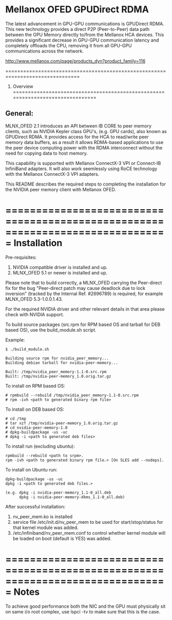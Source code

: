 # Mellanox OFED GPUDirect RDMA

The latest advancement in GPU-GPU communications is GPUDirect RDMA. This new technology provides a direct P2P (Peer-to-Peer) data path between the GPU Memory directly to/from the Mellanox HCA devices. This provides a significant decrease in GPU-GPU communication latency and completely offloads the CPU, removing it from all GPU-GPU communications across the network.

http://www.mellanox.com/page/products_dyn?product_family=116

===============================================================================
1. Overview
===============================================================================

General:
-----------
MLNX_OFED 2.1 introduces an API between IB CORE to peer memory clients, such as NVIDIA Kepler class GPU's, (e.g. GPU cards), also known as GPUDirect RDMA.  It provides access for the HCA to read/write peer memory data buffers, as a result it allows RDMA-based applications to use the peer device computing power with the RDMA interconnect without the need for copying data to host memory.

This capability is supported with Mellanox ConnectX-3 VPI or Connect-IB InfiniBand adapters.  It will also work seemlessly using RoCE technology with the Mellanox ConnectX-3 VPI adapters.

This README describes the required steps to completing the installation for the NVIDIA peer memory client with Mellanox OFED.


===============================================================================
Installation
===============================================================================

Pre-requisites:
1) NVIDIA compatible driver is installed and up.
2) MLNX_OFED 5.1 or newer is installed and up.

Please note that to build correctly, a MLNX_OFED carrying the Peer-direct fix for the bug "Peer-direct patch may cause deadlock due to lock inversion" (tracked by the Internal Ref. #2696789) is required, for example MLNX_OFED 5.3-1.0.0.1.43.

For the required NVIDIA driver and other relevant details in that area
please check with NVIDIA support.

To build source packages (src.rpm for RPM based OS and tarball for DEB based OS), use the build_module.sh script.


Example:

    $ ./build_module.sh

    Building source rpm for nvidia_peer_memory...
    Building debian tarball for nvidia-peer-memory...

    Built: /tmp/nvidia_peer_memory-1.1-0.src.rpm
    Built: /tmp/nvidia-peer-memory_1.0.orig.tar.gz

To install on RPM based OS:

    # rpmbuild --rebuild /tmp/nvidia_peer_memory-1.1-0.src.rpm
    # rpm -ivh <path to generated binary rpm file>

To install on DEB based OS:

    # cd /tmp
    # tar xzf /tmp/nvidia-peer-memory_1.0.orig.tar.gz
    # cd nvidia-peer-memory-1.0
    # dpkg-buildpackage -us -uc
    # dpkg -i <path to generated deb files>

To install run (excluding ubuntu):

    rpmbuild --rebuild <path to srpm>.
    rpm -ivh <path to generated binary rpm file.> [On SLES add --nodeps].

To install on Ubuntu run:

    dpkg-buildpackage -us -uc
    dpkg -i <path to generated deb files.>

    (e.g. dpkg -i nvidia-peer-memory_1.1-0_all.deb
          dpkg -i nvidia-peer-memory-dkms_1.1-0_all.deb)

After successful installation:
1)	nv_peer_mem.ko is installed
2)	service file /etc/init.d/nv_peer_mem to be used for start/stop/status
	for that kernel module was added.
3)	/etc/infiniband/nv_peer_mem.conf to control whether kernel module will be loaded on boot
	(default is YES) was added.

===============================================================================
Notes
===============================================================================

To achieve good performance both the NIC and the GPU must physically sit on same i/o root complex,
use lspci -tv to make sure that this is the case.
